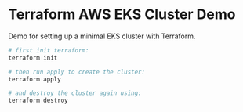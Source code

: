 # Terraform AWS EKS Cluster Demo

Demo for setting up a minimal EKS cluster with Terraform.

```sh
# first init terraform:
terraform init

# then run apply to create the cluster:
terraform apply

# and destroy the cluster again using:
terraform destroy
```
